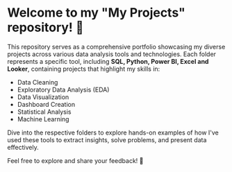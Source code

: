# Welcome to my "My Projects" repository! 🎉

This repository serves as a comprehensive portfolio showcasing my diverse projects across various data analysis tools and technologies. Each folder represents a specific tool, including **SQL, Python, Power BI, Excel and Looker**, containing projects that highlight my skills in:

- Data Cleaning
- Exploratory Data Analysis (EDA)
- Data Visualization
- Dashboard Creation
- Statistical Analysis
- Machine Learning

Dive into the respective folders to explore hands-on examples of how I've used these tools to extract insights, solve problems, and present data effectively.

Feel free to explore and share your feedback! 🚀
